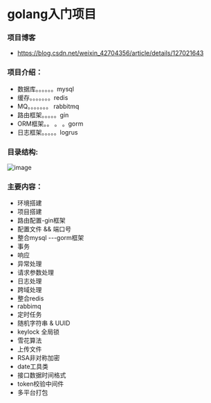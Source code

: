 # golang入门项目

### 项目博客
- https://blog.csdn.net/weixin_42704356/article/details/127021643

### 项目介绍：	
- 数据库。。。。。。mysql
- 缓存。。。。。。。redis
- MQ。。。。。。。 rabbitmq
- 路由框架。。。。。gin
- ORM框架。。 。 。gorm
- 日志框架。。。。。logrus
### 目录结构:
![image](https://user-images.githubusercontent.com/63385230/218643913-f1c09fb7-7422-4616-8156-8febabd9490a.png)

### 主要内容：
- 环境搭建
- 项目搭建
- 路由配置-gin框架
- 配置文件 && 端口号
- 整合mysql ---gorm框架
- 事务
- 响应
- 异常处理
- 请求参数处理
- 日志处理
- 跨域处理
- 整合redis
- rabbimq
- 定时任务
- 随机字符串 & UUID
- keylock 全局锁
- 雪花算法
- 上传文件
- RSA非对称加密
- date工具类
- 接口数据时间格式
- token校验中间件
- 多平台打包

